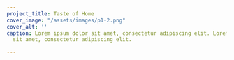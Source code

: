 ```yaml
---
project_title: Taste of Home
cover_image: "/assets/images/p1-2.png"
cover_alt: ''
caption: Lorem ipsum dolor sit amet, consectetur adipiscing elit. Lorem ipsum dolor
  sit amet, consectetur adipiscing elit.

---
```

